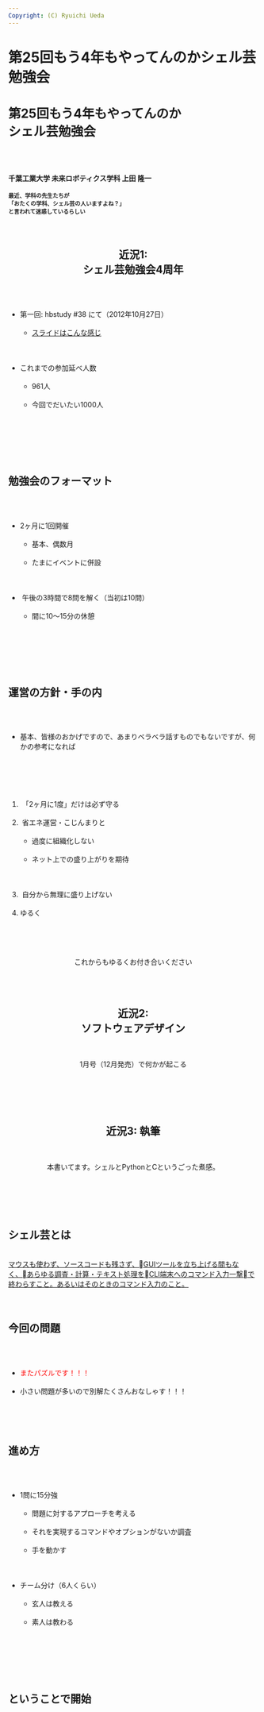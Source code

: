 ```yaml
---
Copyright: (C) Ryuichi Ueda
---
```


# 第25回もう4年もやってんのかシェル芸勉強会
<h1 style="font-size: 180%;">第25回もう4年もやってんのか<br />
シェル芸勉強会</h1><br />
&nbsp;<br />
<br />
<strong>千葉工業大学 未来ロボティクス学科 上田 隆一</strong><br />
<br />
<strong style="font-size: 80%;">最近、学科の先生たちが<br />
「おたくの学科、シェル芸の人いますよね？」<br />
と言われて迷惑しているらしい</strong><br />
<br />
<!--nextpage--><br />
<h2 style="text-align: center;">近況1:<br />
シェル芸勉強会4周年</h2><br />
<ul><br />
 	<li style="text-align: left;">第一回: hbstudy #38 にて（2012年10月27日）<br />
<ul><br />
 	<li style="text-align: left;"><a href="http://www.slideshare.net/ryuichiueda/20121027-hbstudy38" target="_blank">スライドはこんな感じ</a></li><br />
</ul><br />
</li><br />
 	<li style="text-align: left;">これまでの参加延べ人数<br />
<ul><br />
 	<li style="text-align: left;">961人</li><br />
 	<li style="text-align: left;">今回でだいたい1000人</li><br />
</ul><br />
</li><br />
</ul><br />
<!--nextpage--><br />
<h2>勉強会のフォーマット</h2><br />
<ul><br />
 	<li>2ヶ月に1回開催<br />
<ul><br />
 	<li>基本、偶数月</li><br />
 	<li>たまにイベントに併設</li><br />
</ul><br />
</li><br />
 	<li> 午後の3時間で8問を解く（当初は10問）<br />
<ul><br />
 	<li>間に10〜15分の休憩</li><br />
</ul><br />
</li><br />
</ul><br />
<!--nextpage--><br />
<h2>運営の方針・手の内</h2><br />
<ul><br />
 	<li>基本、皆様のおかげですので、あまりベラベラ話すものでもないですが、何かの参考になれば</li><br />
</ul><br />
<!--nextpage--><br />
<ol><br />
 	<li> 「2ヶ月に1度」だけは必ず守る</li><br />
 	<li> 省エネ運営・こじんまりと<br />
<ul><br />
 	<li>過度に組織化しない</li><br />
 	<li>ネット上での盛り上がりを期待</li><br />
</ul><br />
</li><br />
 	<li> 自分から無理に盛り上げない</li><br />
 	<li>ゆるく</li><br />
</ol><br />
<!--nextpage--><br />
<p style="text-align: center;">これからもゆるくお付き合いください</p><br />
<!--nextpage--><br />
<h2 style="text-align: center;">近況2:<br />
ソフトウェアデザイン</h2><br />
<p style="text-align: center;">1月号（12月発売）で何かが起こる</p><br />
<p style="text-align: center;"><!--nextpage--></p><br />
<br />
<h2 style="text-align: center;">近況3: 執筆</h2><br />
<p style="text-align: center;">本書いてます。シェルとPythonとCというごった煮感。</p><br />
&nbsp;<br />
<br />
<!--nextpage--><br />
<h2>シェル芸とは</h2><br />
<a href="https://blog.ueda.asia/?page_id=1434" target="_blank">マウスも使わず、ソースコードも残さず、GUIツールを立ち上げる間もなく、あらゆる調査・計算・テキスト処理をCLI端末へのコマンド入力一撃で終わらすこと。あるいはそのときのコマンド入力のこと。</a><br />
<br />
<!--nextpage--><br />
<h2>今回の問題</h2><br />
<ul><br />
 	<li><span style="color: #ff0000;">またパズルです！！！</span></li><br />
 	<li>小さい問題が多いので別解たくさんおなしゃす！！！</li><br />
</ul><br />
<!--nextpage--><br />
<h2>進め方</h2><br />
<ul><br />
 	<li>1問に15分強<br />
<ul><br />
 	<li>問題に対するアプローチを考える</li><br />
 	<li>それを実現するコマンドやオプションがないか調査</li><br />
 	<li>手を動かす</li><br />
</ul><br />
</li><br />
 	<li>チーム分け（6人くらい）<br />
<ul><br />
 	<li>玄人は教える</li><br />
 	<li>素人は教わる</li><br />
</ul><br />
</li><br />
</ul><br />
<!--nextpage--><br />
<h2>ということで開始</h2>
